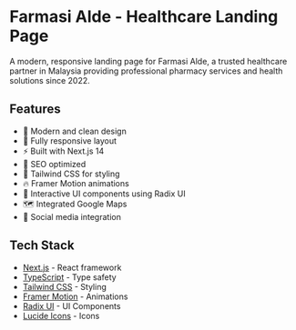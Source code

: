# Farmasi Alde - Healthcare Landing Page

A modern, responsive landing page for Farmasi Alde, a trusted healthcare partner in Malaysia providing professional pharmacy services and health solutions since 2022.

## Features

- 🎨 Modern and clean design
- 📱 Fully responsive layout
- ⚡ Built with Next.js 14
- 🎯 SEO optimized
- 💨 Tailwind CSS for styling
- 🔥 Framer Motion animations
- 🎪 Interactive UI components using Radix UI
- 🗺️ Integrated Google Maps
- 🔗 Social media integration

## Tech Stack

- [Next.js](https://nextjs.org/) - React framework
- [TypeScript](https://www.typescriptlang.org/) - Type safety
- [Tailwind CSS](https://tailwindcss.com/) - Styling
- [Framer Motion](https://www.framer.com/motion/) - Animations
- [Radix UI](https://www.radix-ui.com/) - UI Components
- [Lucide Icons](https://lucide.dev/) - Icons
